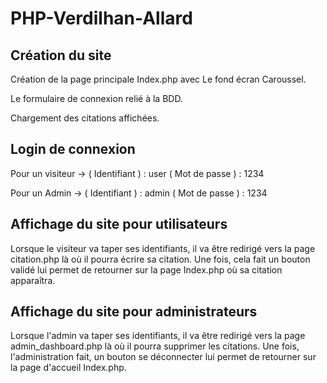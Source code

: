 # PHP-Verdilhan-Allard

## Création du site

Création de la page principale Index.php avec Le fond écran Caroussel.

Le formulaire de connexion relié à la BDD.

Chargement des citations affichées.

## Login de connexion

Pour un visiteur -> ( Identifiant ) : user            ( Mot de passe ) : 1234

Pour un Admin -> ( Identifiant ) : admin            ( Mot de passe ) : 1234

## Affichage du site pour utilisateurs

Lorsque le visiteur va taper ses identifiants, il va être redirigé vers la page citation.php là où il pourra écrire sa citation. Une fois, cela fait un bouton validé lui permet de retourner sur la page Index.php où sa citation apparaîtra.

## Affichage du site pour administrateurs

Lorsque l'admin va taper ses identifiants, il va être redirigé vers la page admin_dashboard.php là où il pourra supprimer les citations. Une fois, l'administration fait, un bouton se déconnecter lui permet de retourner sur la page d'accueil Index.php.
